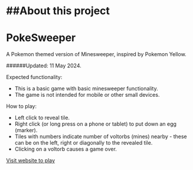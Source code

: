 ##About this project
=============

# PokeSweeper
A Pokemon themed version of Minesweeper, inspired by Pokemon Yellow.

######Updated: 11 May 2024.

Expected functionality:
- This is a basic game with basic minesweeper functionality.
- The game is not intended for mobile or other small devices.

How to play:
- Left click to reveal tile.
- Right click (or long press on a phone or tablet) to put down an egg (marker).
- Tiles with numbers indicate number of voltorbs (mines) nearby - these can be on the left, right or diagonally to the revealed tile.
- Clicking on a voltorb causes a game over.

[Visit website to play](https://ladybiosphere.github.io/PokeSweeper/)
